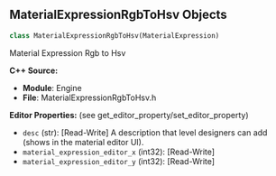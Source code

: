 ## MaterialExpressionRgbToHsv Objects

```python
class MaterialExpressionRgbToHsv(MaterialExpression)
```

Material Expression Rgb to Hsv

**C++ Source:**

- **Module**: Engine
- **File**: MaterialExpressionRgbToHsv.h

**Editor Properties:** (see get_editor_property/set_editor_property)

- ``desc`` (str):  [Read-Write] A description that level designers can add (shows in the material editor UI).
- ``material_expression_editor_x`` (int32):  [Read-Write]
- ``material_expression_editor_y`` (int32):  [Read-Write]

<a id="unreal.MaterialExpressionMaterialXRgbToHsv"></a>